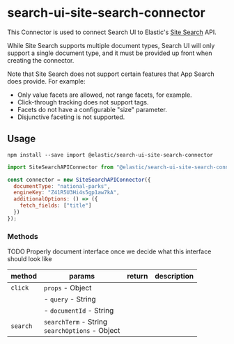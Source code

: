 # search-ui-site-search-connector

This Connector is used to connect Search UI to Elastic's [Site Search](https://www.elastic.co/cloud/site-search-service) API.

While Site Search supports multiple document types, Search UI will only
support a single document type, and it must be provided up front when
creating the connector.

Note that Site Search does not support certain features that App Search
does provide. For example:

- Only value facets are allowed, not range facets, for example.
- Click-through tracking does not support tags.
- Facets do not have a configurable "size" parameter.
- Disjunctive faceting is not supported.

## Usage

```shell
npm install --save import @elastic/search-ui-site-search-connector
```

```js
import SiteSearchAPIConnector from "@elastic/search-ui-site-search-connector";

const connector = new SiteSearchAPIConnector({
  documentType: "national-parks",
  engineKey: "Z41R5U3Hi4s5gp1aw7kA",
  additionalOptions: () => ({
    fetch_fields: ["title"]
  })
});
```

### Methods

TODO Properly document interface once we decide what this interface should look like

| method   | params                                             | return | description |
| -------- | -------------------------------------------------- | ------ | ----------- |
| `click`  | `props` - Object                                   |        |             |
|          | - `query` - String                                 |        |             |
|          | - `documentId` - String                            |        |             |
| `search` | `searchTerm` - String<br/>`searchOptions` - Object |        |             |
